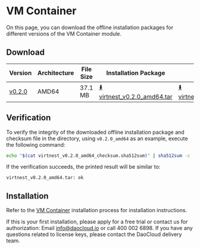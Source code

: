 # VM Container

On this page, you can download the offline installation packages for different versions of the VM Container module.

## Download

| Version                                                  | Architecture | File Size | Installation Package                                                                                                     | Checksum File | Release Date |
| -------------------------------------------------------- | ------------ | --------- | ----------------------------------------------------------------------------------------------------------------------- | ------------- | ------------ |
| [v0.2.0](../../kpanda/intro/release-notes.md) | AMD64        | 37.1 MB   | [:arrow_down: virtnest_v0.2.0_amd64.tar](https://qiniu-download-public.daocloud.io/DaoCloud_Enterprise/virtnest_v0.2.0_amd64.tar) | [:arrow_down: virtnest_v0.2.0_amd64_checksum.sha512sum](https://qiniu-download-public.daocloud.io/DaoCloud_Enterprise/virtnest_v0.2.0_amd64_checksum.sha512sum) | 2023-10-20   |

## Verification

To verify the integrity of the downloaded offline installation package and checksum file in the directory, using `v0.2.0_amd64` as an example, execute the following command:

```sh
echo "$(cat virtnest_v0.2.0_amd64_checksum.sha512sum)" | sha512sum -c
```

If the verification succeeds, the printed result will be similar to:

```none
virtnest_v0.2.0_amd64.tar: ok
```

## Installation

Refer to the [VM Container](../../virtnest/install/offline-install.md) installation process for installation instructions.

If this is your first installation, please apply for a free trial or contact us for authorization: Email info@daocloud.io or call 400 002 6898.
If you have any questions related to license keys, please contact the DaoCloud delivery team.
